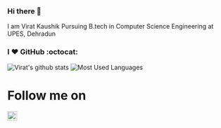 ### Hi there 👋

I am Virat Kaushik Pursuing B.tech in Computer Science Engineering at UPES, Dehradun

### I :heart: GitHub :octocat:
![Virat's github stats](https://github-readme-stats.vercel.app/api?username=virat0138&show_icons=true&line_height=32&theme=radical)
![Most Used Languages](https://github-readme-stats.vercel.app/api/top-langs/?username=virat0138&layout=compact&theme=vision-friendly-dark)


# Follow me on
<a href="https://www.linkedin.com/in/virat-kaushik-2372591b4/">
  <img align="left" alt="Linkedin" width="22px" src="https://cdn.jsdelivr.net/npm/simple-icons@v3/icons/linkedin.svg" />
</a>

<br>

<br>

<br>

